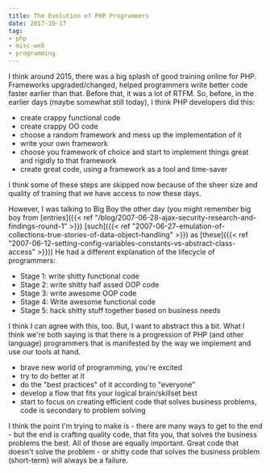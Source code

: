 ```yaml
---
title: The Evolution of PHP Programmers
date: 2017-10-17
tag:
- php
- misc-web
- programming
---
```

I think around 2015, there was a big splash of good training online for PHP.  Frameworks upgraded/changed, helped programmers write better code faster earlier than that.  Before that, it was a lot of RTFM.  So, before, in the earlier days (maybe somewhat still today), I think PHP developers did this:

<!--more-->

- create crappy functional code
- create crappy OO code
- choose a random framework and mess up the implementation of it
- write your own framework
- choose you framework of choice and start to implement things great and rigidly to that framework
- create great code, using a framework as a tool and time-saver

I think some of these steps are skipped now because of the sheer size and quality of training that we have access to now these days.

However, I was talking to Big Boy the other day (you might remember big boy from [entries]({{< ref "/blog/2007-06-28-ajax-security-research-and-findings-round-1" >}}) [such]({{< ref "2007-06-27-emulation-of-collections-true-stories-of-data-object-handling" >}}) as [these]({{< ref "2007-06-12-setting-config-variables-constants-vs-abstract-class-access" >}}))  He had a different explanation of the lifecycle of programmers:

- Stage 1: write shitty functional code 
- Stage 2: write shitty half assed OOP code 
- Stage 3: write awesome OOP code 
- Stage 4: Write awesome functional code
-  Stage 5: hack shitty stuff together based on business needs

I think I can agree with this, too.  But, I want to abstract this a bit.  What I think we're both saying is that there is a progression of PHP (and other language) programmers that is manifested by the way we implement and use our tools at hand.

- brave new world of programming, you're excited
- try to do better at it
- do the "best practices" of it according to "everyone"
- develop a flow that fits your logical brain/skillset best
- start to focus on creating efficient code that solves business problems, code is secondary to problem solving

I think the point I'm trying to make is - there are many ways to get to the end - but the end is crafting quality code, that fits you, that solves the business problems the best.  All of those are equally important.  Great code that doesn't solve the problem - or shitty code that solves the business problem (short-term) will always be a failure.
